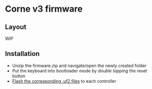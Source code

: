 # Corne v3 firmware

## Layout

WIP

## Installation

- Unzip the firmware.zip and navigate/open the newly created folder
- Put the keyboard into bootloader mode by _double tapping_ the reset button
- [Flash the corresponding .uf2 files](https://zmkfirmware.dev/docs/user-setup#flashing-uf2-files) to each controller
